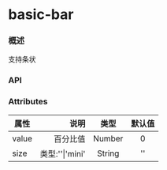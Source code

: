 # basic-bar

### 概述

支持条状


<vuep template="#example" :options="{ theme: 'mdn-like' }"></vuep>

<script v-pre type="text/x-template" id="example">
<template>
    <div class='ex-basic-bar'>
        <h1>basic-bar</h1>
        <basic-bar :value="0"></basic-bar>
        <br>
        <basic-bar :value="20.6"></basic-bar>
        <br>
        <basic-bar :value="50.6"></basic-bar>
        <br>
        <basic-bar :value="70.6"></basic-bar>
        <br>
        <h1>mini-bar</h1>
        <basic-bar :value="36.5" size="mini"></basic-bar>
    </div>
</template>
<script>
export default {
    data() {
        return {}
    },
    created() {},
    mounted() {

    },
    methods: {

    }
}

</script>
<style scoped>


</style>
<style>
.ex-basic-bar {
    width: 200px;
    .td-basic-bar {
        margin-bottom: 10px;
    }
}

</style>


</script>


### API

### Attributes

| 属性        | 说明   |  类型  |  默认值 |
| --------   | -----:  | :----:  | :----:  |
| value    | 百分比值 |   Number    |   0    |
| size    | 类型:''\|'mini' |   String    |   ''    |

